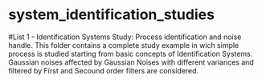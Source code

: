 # system_identification_studies

#List 1 - Identification Systems Study: Process identification and noise handle.
This folder contains a complete study example in wich simple process is studied
starting from basic concepts of Identification Systems. Gaussian noises affected
by Gaussian Noises with different variances and filtered by First and Secound order
filters are considered.
